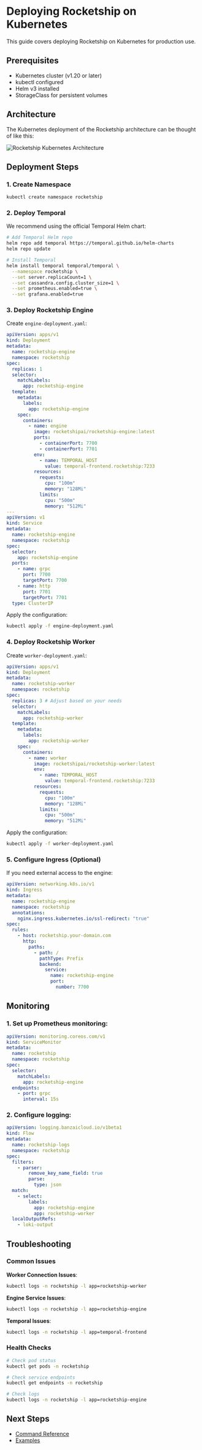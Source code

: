 # Deploying Rocketship on Kubernetes

This guide covers deploying Rocketship on Kubernetes for production use.

## Prerequisites

- Kubernetes cluster (v1.20 or later)
- kubectl configured
- Helm v3 installed
- StorageClass for persistent volumes

## Architecture

The Kubernetes deployment of the Rocketship architecture can be thought of like this:

![Rocketship Kubernetes Architecture](./architecture/assets/system-arc.png)

## Deployment Steps

### 1. Create Namespace

```bash
kubectl create namespace rocketship
```

### 2. Deploy Temporal

We recommend using the official Temporal Helm chart:

```bash
# Add Temporal Helm repo
helm repo add temporal https://temporal.github.io/helm-charts
helm repo update

# Install Temporal
helm install temporal temporal/temporal \
  --namespace rocketship \
  --set server.replicaCount=1 \
  --set cassandra.config.cluster_size=1 \
  --set prometheus.enabled=true \
  --set grafana.enabled=true
```

### 3. Deploy Rocketship Engine

Create `engine-deployment.yaml`:

```yaml
apiVersion: apps/v1
kind: Deployment
metadata:
  name: rocketship-engine
  namespace: rocketship
spec:
  replicas: 1
  selector:
    matchLabels:
      app: rocketship-engine
  template:
    metadata:
      labels:
        app: rocketship-engine
    spec:
      containers:
        - name: engine
          image: rocketshipai/rocketship-engine:latest
          ports:
            - containerPort: 7700
            - containerPort: 7701
          env:
            - name: TEMPORAL_HOST
              value: temporal-frontend.rocketship:7233
          resources:
            requests:
              cpu: "100m"
              memory: "128Mi"
            limits:
              cpu: "500m"
              memory: "512Mi"
---
apiVersion: v1
kind: Service
metadata:
  name: rocketship-engine
  namespace: rocketship
spec:
  selector:
    app: rocketship-engine
  ports:
    - name: grpc
      port: 7700
      targetPort: 7700
    - name: http
      port: 7701
      targetPort: 7701
  type: ClusterIP
```

Apply the configuration:

```bash
kubectl apply -f engine-deployment.yaml
```

### 4. Deploy Rocketship Worker

Create `worker-deployment.yaml`:

```yaml
apiVersion: apps/v1
kind: Deployment
metadata:
  name: rocketship-worker
  namespace: rocketship
spec:
  replicas: 3 # Adjust based on your needs
  selector:
    matchLabels:
      app: rocketship-worker
  template:
    metadata:
      labels:
        app: rocketship-worker
    spec:
      containers:
        - name: worker
          image: rocketshipai/rocketship-worker:latest
          env:
            - name: TEMPORAL_HOST
              value: temporal-frontend.rocketship:7233
          resources:
            requests:
              cpu: "100m"
              memory: "128Mi"
            limits:
              cpu: "500m"
              memory: "512Mi"
```

Apply the configuration:

```bash
kubectl apply -f worker-deployment.yaml
```

### 5. Configure Ingress (Optional)

If you need external access to the engine:

```yaml
apiVersion: networking.k8s.io/v1
kind: Ingress
metadata:
  name: rocketship-engine
  namespace: rocketship
  annotations:
    nginx.ingress.kubernetes.io/ssl-redirect: "true"
spec:
  rules:
    - host: rocketship.your-domain.com
      http:
        paths:
          - path: /
            pathType: Prefix
            backend:
              service:
                name: rocketship-engine
                port:
                  number: 7700
```

## Monitoring

### 1. Set up Prometheus monitoring:

```yaml
apiVersion: monitoring.coreos.com/v1
kind: ServiceMonitor
metadata:
  name: rocketship
  namespace: rocketship
spec:
  selector:
    matchLabels:
      app: rocketship-engine
  endpoints:
    - port: grpc
      interval: 15s
```

### 2. Configure logging:

```yaml
apiVersion: logging.banzaicloud.io/v1beta1
kind: Flow
metadata:
  name: rocketship-logs
  namespace: rocketship
spec:
  filters:
    - parser:
        remove_key_name_field: true
        parse:
          type: json
  match:
    - select:
        labels:
          app: rocketship-engine
          app: rocketship-worker
  localOutputRefs:
    - loki-output
```

## Troubleshooting

### Common Issues

**Worker Connection Issues**:

```bash
kubectl logs -n rocketship -l app=rocketship-worker
```

**Engine Service Issues**:

```bash
kubectl logs -n rocketship -l app=rocketship-engine
```

**Temporal Issues**:

```bash
kubectl logs -n rocketship -l app=temporal-frontend
```

### Health Checks

```bash
# Check pod status
kubectl get pods -n rocketship

# Check service endpoints
kubectl get endpoints -n rocketship

# Check logs
kubectl logs -n rocketship -l app=rocketship-engine
```

## Next Steps

- [Command Reference](./reference/rocketship.md)
- [Examples](./examples.md)
